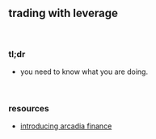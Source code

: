 ## trading with leverage

<br>

### tl;dr

* you need to know what you are doing.

<br>

### resources

* [introducing arcadia finance](https://arcadiafinance.medium.com/introducing-arcadia-finance-8bb004a39b4d)
